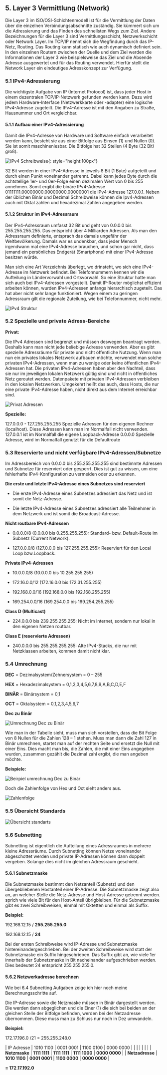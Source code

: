 ## 5. Layer 3 Vermittlung (Network)

Die Layer 3 im ISO/OSI-Schichtenmodell ist für die Vermittlung der Daten über die einzelnen Verbindungsabschnitte zuständig. Sie kümmert sich um die Adressierung und das Finden des schnellsten Wegs zum Ziel. Andere Bezeichnungen für die Layer 3 sind Vermittlungsschicht, Netzwerkschicht oder Network Layer.
Im TCP/IP nennt sich die Wegfindung durch das IP-Netz, Routing. Das Routing kann statisch wie auch dynamisch definiert sein.
In den einzelnen Routern zwischen der Quelle und dem Ziel werden die Informationen der Layer 3 wie beispielsweise das Ziel und die Absende Adresse ausgewertet und für das Routing verwendet. Hierfür stellt die Network Layer ein eindeutiges Adresskonzept zur Verfügung.

### 5.1 IPv4-Adressierung

Die wichtigste Aufgabe von IP (Internet Protocol) ist, dass jeder Host in einem dezentralen TCP/IP-Netzwerk gefunden werden kann. Dazu wird jedem Hardware-Interface (Netzwerkkarte oder -adapter) eine logische IPv4-Adresse zugeteilt.
Die IPv4-Adresse ist mit den Angaben zu Straße, Hausnummer und Ort vergleichbar.

#### 5.1.1 Aufbau einer IPv4-Adressierung

Damit die IPv4-Adresse von Hardware und Software einfach verarbeitet werden kann, besteht sie aus einer Bitfolge aus Einsen (1) und Nullen (0). Sie ist somit maschinenlesbar. Die Bitfolge hat 32 Stellen (4 Byte (32 Bit) groß).

![IPv4 Schreibweise](../../img/a/inf/Tabelle13.png){: style="height:100px"}

32 Bit werden in einer IPv4-Adresse in jeweils 8 Bit (1 Byte) aufgeteilt und durch einen Punkt voneinander getrennt. Dabei kann jedes Byte durch die achtstellige 1er- und 0er-Folge einen dezimalen Wert von 0 bis 255 annehmen. Somit ergibt die binäre IPv4-Adresse 01111111.00000000.00000000.00000001 die IPv4-Adresse 127.0.0.1.
Neben der üblichen Binär und Dezimal Schreibweise können die Ipv4-Adressen auch mit Oktal zahlen und hexadezimal Zahlen angegeben werden.

#### 5.1.2 Struktur im IPv4-Adressraum

Der IPv4-Adressraum umfasst 32 Bit und geht von 0.0.0.0 bis 255.255.255.255. Das entspricht über 4 Milliarden Adressen. Als man den Adressraum definierte, entsprach das damals ungefähr der Weltbevölkerung. Damals war es undenkbar, dass jeder Mensch irgendwann mal eine IPv4-Adresse brauchen, und schon gar nicht, dass jemand ein persönliches Endgerät (Smartphone) mit einer IPv4-Adresse besitzen würde.

Man sich eine Art Verzeichnis überlegt, wo drinsteht, wo sich eine IPv4-Adresse im Netzwerk befindet. Bei Telefonnummern kennen wir die Aufteilung in Ländervorwahl und Ortsvorwahl. So eine Struktur hatte man sich auch bei IPv4-Adressen vorgestellt. Damit IP-Router möglichst effizient arbeiten können, wurden IPv4-Adressen anfangs hierarchisch zugeteilt. Das hat aber nicht sehr lange funktioniert. Wegen einem zu geringen Adressraum gilt die regionale Zuteilung, wie bei Telefonnummer, nicht mehr.

![IPv4 Struktur](../../img/a/inf/Tabelle14.png)

### 5.2 Spezielle und private Adress-Bereiche

**Privat:**

Die IPv4 Adressen sind begrenzt und müssen deswegen beantragt werden. Deshalb kann man nicht jede beliebige Adresse verwenden. Aber es gibt spezielle Adressräume für private und nicht öffentliche Nutzung.
Wenn man nun ein privates lokales Netzwerk aufbauen möchte, verwendet man solche privaten IPv4-Adressen, wenn man zu wenige oder keine öffentlichen IPv4-Adressen hat. Die privaten IPv4-Adressen haben aber den Nachteil, dass sie nur im jeweiligen lokalen Netzwerk gültig sind und nicht in öffentliches Netz geroutet werden. Datenpakete mit privaten IPv4-Adressen verbleiben in den lokalen Netzwerken. Umgekehrt heißt das auch, dass Hosts, die nur eine private IPv4-Adresse haben, nicht direkt aus dem Internet erreichbar sind.

![Privat Adressen](../../img/a/inf/Tabelle15.png)

**Spezielle:**

127.0.0.0 - 127.255.255.255 Spezielle Adressen für den eigenen Rechner (localhost).
Diese Adressen kann man im Normalfall nicht verwenden. 127.0.0.1 ist im Normalfall die eigene Loopback-Adresse
0.0.0.0 Spezielle Adresse, wird im Normalfall genutzt für die Defaultroute


### 5.3 Reservierte und nicht verfügbare IPv4-Adressen/Subnetze

Im Adressbereich von 0.0.0.0 bis 255.255.255.255 sind bestimmte Adressen und Subnetze für reserviert oder gesperrt. Dies ist gut zu wissen, um eine fehlerhafte IPv4-Konfiguration zu vermeiden oder zu erkennen.

**Die erste und letzte IPv4-Adresse eines Subnetzes sind reserviert**

- Die erste IPv4-Adresse eines Subnetzes adressiert das Netz und ist somit die Netz-Adresse.

- Die letzte IPv4-Adresse eines Subnetzes adressiert alle Teilnehmer in dem Netzwerk und ist somit die Broadcast-Adresse.

**Nicht routbare IPv4-Adressen**

- 0.0.0.0/8 (0.0.0.0 bis 0.255.255.255): Standard- bzw. Default-Route im Subnetz (Current Network).

- 127.0.0.0/8 (127.0.0.0 bis 127.255.255.255): Reserviert für den Local Loop bzw.Loopback.

**Private IPv4-Adressen**

-	10.0.0.0/8 (10.0.0.0 bis 10.255.255.255)

-	172.16.0.0/12 (172.16.0.0 bis 172.31.255.255)

-	192.168.0.0/16 (192.168.0.0 bis 192.168.255.255)

-	169.254.0.0/16 (169.254.0.0 bis 169.254.255.255)

**Class D (Multicast)**

-	224.0.0.0 bis 239.255.255.255: Nicht im Internet, sondern nur lokal in den eigenen Netzen routbar.

**Class E (reservierte Adressen)**

-	240.0.0.0 bis 255.255.255.255: Alte IPv4-Stacks, die nur mit Netzklassen arbeiten, kommen damit nicht klar.
 
### 5.4 Umrechnung

**DEC** = Dezimalsystem/Zehnersystem = 0 – 255

**HEX** = Hexadezimalsystem = 0,1,2,3,4,5,6,7,8,9,A,B,C,D,E,F

**BINÄR** = Binärsystem = 0,1

**OCT** = Oktalsystem = 0,1,2,3,4,5,6,7

**Dec zu Binär**

![Umrechnung Dec zu Binär](../../img/a/inf/Tabelle16.png)

Wie man in der Tabelle sieht, muss man sich vorstellen, dass die Bit Folge von 8 Nullen für die Zahlen 128 – 1 stehen. Muss man dann die Zahl 127 in Binär umrechnen, startet man auf der rechten Seite und ersetzt die Null mit einer Eins. Dies macht man bis, die Zahlen, die mit einer Eins angegeben wurden, zusammen gezählt die Dezimal zahl ergibt, die man angeben möchte.

**Beispiele:**

![Beirpiel umrechnung Dec zu Binär](../../img/a/inf/Tabelle17.png)

Doch die Zahlenfolge von Hex und Oct sieht anders aus.

![Zahlenfolge](../../img/a/inf/Tabelle18.png)

### 5.5 Übersicht Standards

![Übersicht standarts](../../img/a/inf/Tabelle19.png)

### 5.6 Subnetting

Subnetting ist eigentlich die Aufteilung eines Adressraumes in mehrere kleine Adressräume. Durch Subnetting können Netze voneinander abgeschottet werden und private IP-Adressen können dann doppelt vergeben. Solange dies nicht im gleichen Adressraum geschieht.

#### 5.6.1 Subnetzmaske

Die Subnetzmaske bestimmt den Netzanteil (Subnetz) und den übergebliebenen Hostanteil einer IP-Adresse. Die Subnetzmaske zeigt also an, an welcher Stelle die Netz-Adresse und Host-Adresse getrennt werden. sprich wie viele Bit für den Host-Anteil übrigbleiben.
Für die Subnetzmaske gibt es zwei Schreibweisen, einmal mit Oktetten und einmal als Suffix.

**Beispiel:**

192.168.12.15 / **255.255.255.0**

192.168.12.15 / **24**

Bei der ersten Schreibweise wird IP-Adresse und Subnetzmaske hintereinandergeschrieben. Bei der zweiten Schreibweise wird statt der Subnetzmaske ein Suffix hingeschrieben. Das Suffix gibt an, wie viele 1er innerhalb der Subnetzmaske in Bit nacheinander aufgeschrieben werden. Dies bedeutet 24 entspricht 255.255.255.0.


#### 5.6.2 Netzwerkadresse berechnen

Wie bei 6.4 Subnetting Aufgaben zeige ich hier noch meine Berechnungsschritte auf.

Die IP-Adresse sowie die Netzmaske müssen in Binär dargestellt werden. Die werden dann abgeglichen und die Einer (1) die sich bei beiden an der gleichen Stelle der Bitfolge befinden, werden bei der Netzadresse übernommen. Diese muss man zu Schluss nur noch in Dez umwandeln.

**Beispiel:**

172.17.196.0 /21 = 255.255.248.0

| IP Adresse      | 1010 1100     | 0001 0001     | 1100 0100     | 0000 0000	    |
|                 |               |               |               |               |
| **Netzmaske**   | **1111 1111** | **1111 1111** | **1111 1000** | **0000 0000** |
| **Netzadresse** | **1010 1100** | **0001 0001** | **1100 0000** | **0000 0000** |

**= 172.17.192.0**
